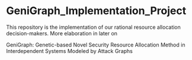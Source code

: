 # GeniGraph_Implementation_Project
This repository is the implementation of our rational resource allocation decision-makers.       More elaboration in later on

GeniGraph: Genetic-based Novel Security Resource Allocation Method in Interdependent Systems Modeled by Attack Graphs
